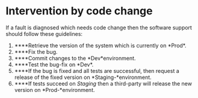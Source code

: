 # Intervention by code change

If a fault is diagnosed which needs code change then the software support should follow these guidelines:

1. \**\*\*Retrieve the version of the system which is currently on *Prod\*.
2. \*\*\*\*Fix the bug.
3. \**\*\*Commit changes to the *Dev\*environment.
4. \**\*\*Test the bug-fix on *Dev\*.
5. \**\*\*If the bug is fixed and all tests are successful, then request a release of the fixed version on *Staging-\*environment.
6. \**\*\*If tests succeed on *Staging* then a third-party will release the new version on *Prod-\*environment.
